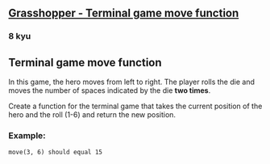 <h2><a href=https://www.codewars.com/kata/563a631f7cbbc236cf0000c2/train/python target="_blank">Grasshopper - Terminal game move function</a></h2><h3>8 kyu</h3><h2 id="terminal-game-move-function">Terminal game move function</h2><p>In this game, the hero moves from left to right. The player rolls the die and moves the number of spaces indicated by the die <strong>two times</strong>.</p><p>Create a function for the terminal game that takes the current position of the hero and the roll (1-6) and return the new position.</p><h3 id="example">Example:</h3><pre><code class="language-python"><span class="cm-variable">move</span>(<span class="cm-number">3</span>, <span class="cm-number">6</span>) <span class="cm-variable">should</span> <span class="cm-variable">equal</span> <span class="cm-number">15</span></code></pre>